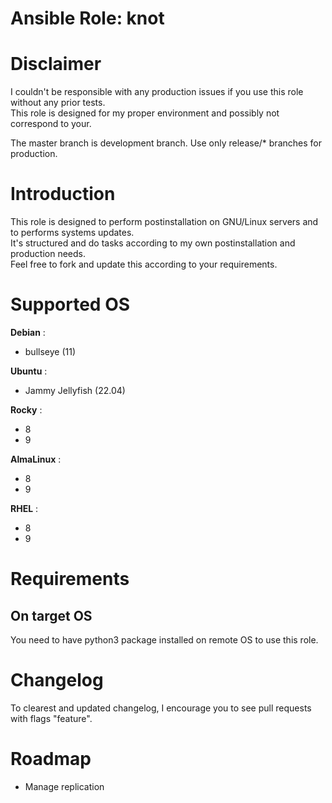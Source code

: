 # Ansible Role: knot

# Disclaimer

I couldn't be responsible with any production issues if you use this role without any prior tests.  
This role is designed for my proper environment and possibly not correspond to your.

The master branch is development branch. Use only release/* branches for production.

# Introduction

This role is designed to perform postinstallation on GNU/Linux servers and to performs systems updates.  
It's structured and do tasks according to my own postinstallation and production needs.  
Feel free to fork and update this according to your requirements.

# Supported OS

**Debian** :
- bullseye (11)

**Ubuntu** :
- Jammy Jellyfish (22.04)

**Rocky** :
- 8
- 9

**AlmaLinux** :
- 8
- 9

**RHEL** :
- 8
- 9

# Requirements

## On target OS

You need to have python3 package installed on remote OS to use this role.

# Changelog

To clearest and updated changelog, I encourage you to see pull requests with flags "feature".

# Roadmap

- Manage replication
